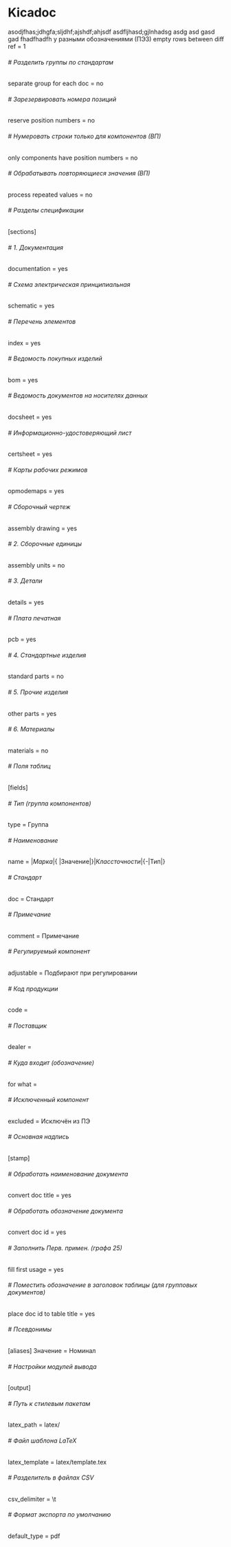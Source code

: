 # Kicadoc
asodjfhas;jdhgfa;sljdhf;ajshdf;ahjsdf
asdfljhasd;gjlnhadsg
asdg
asd
gasd
gad
fhadfhadfh
у разными обозначениями (ПЭ3)
empty rows between diff ref = 1
######  # Разделить группы по стандартам
separate group for each doc = no
######  # Зарезервировать номера позиций
reserve position numbers = no
######  # Нумеровать строки только для компонентов (ВП)
only components have position numbers = no
######  # Обрабатывать повторяющиеся значения (ВП)
process repeated values = no
######  # Разделы спецификации
[sections]
######  # 1. Документация
documentation = yes
######  # Схема электрическая принципиальная
schematic = yes
######  # Перечень элементов
index = yes
######  # Ведомость покупных изделий
bom = yes
######  # Ведомость документов на носителях данных
docsheet = yes
######  # Информационно-удостоверяющий лист
certsheet = yes
######  # Карты рабочих режимов
opmodemaps = yes
######  # Сборочный чертеж
assembly drawing = yes
######  # 2. Сборочные единицы
assembly units = no
######  # 3. Детали
details = yes
######  # Плата печатная
pcb = yes
######  # 4. Стандартные изделия
standard parts = no
######  # 5. Прочие изделия
other parts = yes
######  # 6. Материалы
materials = no
######  # Поля таблиц
[fields]
######  # Тип (группа компонентов)
type = Группа
######  # Наименование
name = ${|Марка|}${ |Значение|}${ |Класс точности|}${-|Тип|}
######  # Стандарт
doc = Стандарт
######  # Примечание
comment = Примечание
######  # Регулируемый компонент
adjustable = Подбирают при регулировании
######  # Код продукции
code = 
######  # Поставщик
dealer = 
######  # Куда входит (обозначение)
for what =
######  # Исключенный компонент
excluded = Исключён из ПЭ
######  # Основная надпись
[stamp]
######  # Обработать наименование документа
convert doc title = yes
######  # Обработать обозначение документа
convert doc id = yes
######  # Заполнить Перв. примен. (графа 25)
fill first usage = yes
######  # Поместить обозначение в заголовок таблицы (для групповых документов)
place doc id to table title = yes
######  # Псевдонимы
[aliases]
Значение = Номинал
######  # Настройки модулей вывода
[output]
######  # Путь к стилевым пакетам
latex_path = latex/
######  # Файл шаблона LaTeX
latex_template = latex/template.tex
######  # Разделитель в файлах CSV
csv_delimiter = \t
######  # Формат экспорта по умолчанию
default_type = pdf
